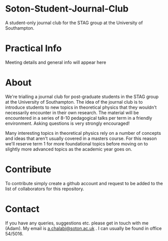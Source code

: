 # Soton-Student-Journal-Club
A student-only journal club for the STAG group at the University of Southampton. 

# Practical Info
Meeting details and general info will appear here

# About
We're trialling a journal club for post-graduate students in the STAG group at the University of Southampton. The idea of the journal club is to introduce students to new topics in theoretical physics that they wouldn't necessarily encounter in their own research. The material will be encountered in a series of 8-10 pedagogical talks per term in a friendly environment. Asking questions is very strongly encouraged! 

Many interesting topics in theoretical physics rely on a number of concepts and ideas that aren't usually covered in a masters course. For this reason we'll reserve term 1 for more foundational topics before moving on to slightly more advanced topics as the academic year goes on.

# Contribute
To contribute simply create a github account and request to be added to the list of collaborators for this repository. 

# Contact
If you have any queries, suggestions etc. please get in touch with me (Adam). My email is a.chalabi@soton.ac.uk . I can usually be found in office 54/5016.
